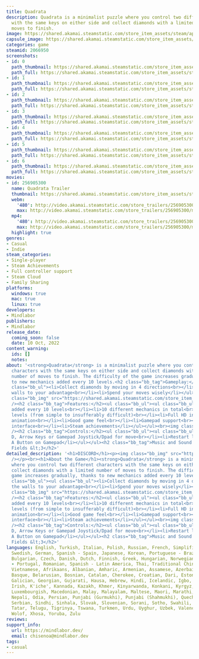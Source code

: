 ```yaml
---
title: Quadrata
description: Quadrata is a minimalist puzzle where you control two different characters
  with the same keys on either side and collect diamonds with a limited number of
  moves to finish.
image: https://shared.akamai.steamstatic.com/store_item_assets/steam/apps/2066950/header.jpg?t=1730808142
capsule_image: https://shared.akamai.steamstatic.com/store_item_assets/steam/apps/2066950/capsule_231x87.jpg?t=1730808142
categories: game
steamid: 2066950
screenshots:
- id: 0
  path_thumbnail: https://shared.akamai.steamstatic.com/store_item_assets/steam/apps/2066950/ss_6124ffaaf042725f69c6017eddd01dbfd320cb96.600x338.jpg?t=1730808142
  path_full: https://shared.akamai.steamstatic.com/store_item_assets/steam/apps/2066950/ss_6124ffaaf042725f69c6017eddd01dbfd320cb96.1920x1080.jpg?t=1730808142
- id: 1
  path_thumbnail: https://shared.akamai.steamstatic.com/store_item_assets/steam/apps/2066950/ss_920e4e9cb17af974466b2109fd011d1a28ff93db.600x338.jpg?t=1730808142
  path_full: https://shared.akamai.steamstatic.com/store_item_assets/steam/apps/2066950/ss_920e4e9cb17af974466b2109fd011d1a28ff93db.1920x1080.jpg?t=1730808142
- id: 2
  path_thumbnail: https://shared.akamai.steamstatic.com/store_item_assets/steam/apps/2066950/ss_3a98647ee541ddde64d229355ef30f50f69ae7d6.600x338.jpg?t=1730808142
  path_full: https://shared.akamai.steamstatic.com/store_item_assets/steam/apps/2066950/ss_3a98647ee541ddde64d229355ef30f50f69ae7d6.1920x1080.jpg?t=1730808142
- id: 3
  path_thumbnail: https://shared.akamai.steamstatic.com/store_item_assets/steam/apps/2066950/ss_ecd97d0c2cb1e2200b4394be697502c220222c24.600x338.jpg?t=1730808142
  path_full: https://shared.akamai.steamstatic.com/store_item_assets/steam/apps/2066950/ss_ecd97d0c2cb1e2200b4394be697502c220222c24.1920x1080.jpg?t=1730808142
- id: 4
  path_thumbnail: https://shared.akamai.steamstatic.com/store_item_assets/steam/apps/2066950/ss_cb311b99ed6ca63bd7d5ebafc074f9890e85119f.600x338.jpg?t=1730808142
  path_full: https://shared.akamai.steamstatic.com/store_item_assets/steam/apps/2066950/ss_cb311b99ed6ca63bd7d5ebafc074f9890e85119f.1920x1080.jpg?t=1730808142
- id: 5
  path_thumbnail: https://shared.akamai.steamstatic.com/store_item_assets/steam/apps/2066950/ss_f633ed190610e683e71b6fb46350ecf39bb494c0.600x338.jpg?t=1730808142
  path_full: https://shared.akamai.steamstatic.com/store_item_assets/steam/apps/2066950/ss_f633ed190610e683e71b6fb46350ecf39bb494c0.1920x1080.jpg?t=1730808142
- id: 6
  path_thumbnail: https://shared.akamai.steamstatic.com/store_item_assets/steam/apps/2066950/ss_1abdb72884b421fae7ef73fc1307a9fb43f59e4f.600x338.jpg?t=1730808142
  path_full: https://shared.akamai.steamstatic.com/store_item_assets/steam/apps/2066950/ss_1abdb72884b421fae7ef73fc1307a9fb43f59e4f.1920x1080.jpg?t=1730808142
movies:
- id: 256905300
  name: Quadrata Trailer
  thumbnail: https://shared.akamai.steamstatic.com/store_item_assets/steam/apps/256905300/movie.293x165.jpg?t=1683204193
  webm:
    '480': http://video.akamai.steamstatic.com/store_trailers/256905300/movie480_vp9.webm?t=1683204193
    max: http://video.akamai.steamstatic.com/store_trailers/256905300/movie_max_vp9.webm?t=1683204193
  mp4:
    '480': http://video.akamai.steamstatic.com/store_trailers/256905300/movie480.mp4?t=1683204193
    max: http://video.akamai.steamstatic.com/store_trailers/256905300/movie_max.mp4?t=1683204193
  highlight: true
genres:
- Casual
- Indie
steam_categories:
- Single-player
- Steam Achievements
- Full controller support
- Steam Cloud
- Family Sharing
platforms:
  windows: true
  mac: true
  linux: true
developers:
- Mindlabor
publishers:
- Mindlabor
release_date:
  coming_soon: false
  date: 10 Oct, 2022
content_warning:
  ids: []
  notes:
about: '<strong>Quadrata</strong> is a minimalist puzzle where you control two different
  characters with the same keys on either side and collect diamonds with a limited
  number of moves to finish. The difficulty of the game increases gradually, thanks
  to new mechanics added every 10 levels.<h2 class="bb_tag">Gameplay:</h2><ul class="bb_ul"><ul
  class="bb_ul"><li>Collect diamonds by moving in 4 directions<br></li><li>Use the
  walls to your advantage<br></li><li>Spend your moves wisely</li></ul></ul><br><img
  class="bb_img" src="https://shared.akamai.steamstatic.com/store_item_assets/steam/apps/2066950/extras/base.gif?t=1730808142"
  /><h2 class="bb_tag">Features:</h2><ul class="bb_ul"><ul class="bb_ul"><li>New mechanics
  added every 10 levels<br></li><li>10 different mechanics in total<br></li><li>90
  levels (from simple to insufferably difficult)<br></li><li>Full HD in all resolutions<br></li><li>Smooth
  animation<br></li><li>Good game feel<br></li><li>Gamepad support<br></li><li>Intuitive
  interface<br></li><li>Steam achievements</li></ul></ul><br><img class="bb_img" src="https://shared.akamai.steamstatic.com/store_item_assets/steam/apps/2066950/extras/mechanics.gif?t=1730808142"
  /><h2 class="bb_tag">Controls:</h2><ul class="bb_ul"><ul class="bb_ul"><li>W A S
  D, Arrow Keys or Gamepad Joystick/Dpad for move<br></li><li>Restart level: R or
  A Button on Gamepad</li></ul></ul><h2 class="bb_tag">Music and Sound Design by Justin
  Fields &lt;3</h2>'
detailed_description: '<h1>DISCORD</h1><p><img class="bb_img" src="https://shared.akamai.steamstatic.com/store_item_assets/steam/apps/2066950/extras/discord.gif?t=1730808142"
  /></p><br><h1>About the Game</h1><strong>Quadrata</strong> is a minimalist puzzle
  where you control two different characters with the same keys on either side and
  collect diamonds with a limited number of moves to finish. The difficulty of the
  game increases gradually, thanks to new mechanics added every 10 levels.<h2 class="bb_tag">Gameplay:</h2><ul
  class="bb_ul"><ul class="bb_ul"><li>Collect diamonds by moving in 4 directions<br></li><li>Use
  the walls to your advantage<br></li><li>Spend your moves wisely</li></ul></ul><br><img
  class="bb_img" src="https://shared.akamai.steamstatic.com/store_item_assets/steam/apps/2066950/extras/base.gif?t=1730808142"
  /><h2 class="bb_tag">Features:</h2><ul class="bb_ul"><ul class="bb_ul"><li>New mechanics
  added every 10 levels<br></li><li>10 different mechanics in total<br></li><li>90
  levels (from simple to insufferably difficult)<br></li><li>Full HD in all resolutions<br></li><li>Smooth
  animation<br></li><li>Good game feel<br></li><li>Gamepad support<br></li><li>Intuitive
  interface<br></li><li>Steam achievements</li></ul></ul><br><img class="bb_img" src="https://shared.akamai.steamstatic.com/store_item_assets/steam/apps/2066950/extras/mechanics.gif?t=1730808142"
  /><h2 class="bb_tag">Controls:</h2><ul class="bb_ul"><ul class="bb_ul"><li>W A S
  D, Arrow Keys or Gamepad Joystick/Dpad for move<br></li><li>Restart level: R or
  A Button on Gamepad</li></ul></ul><h2 class="bb_tag">Music and Sound Design by Justin
  Fields &lt;3</h2>'
languages: English, Turkish, Italian, Polish, Russian, French, Simplified Chinese,
  Swedish, German, Spanish - Spain, Japanese, Korean, Portuguese - Brazil, Arabic,
  Bulgarian, Czech, Danish, Dutch, Finnish, Greek, Hungarian, Norwegian, Portuguese
  - Portugal, Romanian, Spanish - Latin America, Thai, Traditional Chinese, Ukrainian,
  Vietnamese, Afrikaans, Albanian, Amharic, Armenian, Assamese, Azerbaijani, Bangla,
  Basque, Belarusian, Bosnian, Catalan, Cherokee, Croatian, Dari, Estonian, Filipino,
  Galician, Georgian, Gujarati, Hausa, Hebrew, Hindi, Icelandic, Igbo, Indonesian,
  Irish, K'iche', Kannada, Kazakh, Khmer, Kinyarwanda, Konkani, Kyrgyz, Latvian, Lithuanian,
  Luxembourgish, Macedonian, Malay, Malayalam, Maltese, Maori, Marathi, Mongolian,
  Nepali, Odia, Persian, Punjabi (Gurmukhi), Punjabi (Shahmukhi), Quechua, Scots,
  Serbian, Sindhi, Sinhala, Slovak, Slovenian, Sorani, Sotho, Swahili, Tajik, Tamil,
  Tatar, Telugu, Tigrinya, Tswana, Turkmen, Urdu, Uyghur, Uzbek, Valencian, Welsh,
  Wolof, Xhosa, Yoruba, Zulu
reviews:
support_info:
  url: https://mindlabor.dev/
  email: chisenoa@mindlabor.dev
tags:
- casual
---
```



